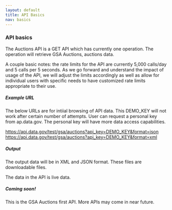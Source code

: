 ```yaml
---
layout: default
title: API Basics
nav: basics
---
```


### API basics

The Auctions API is a GET API which has currently one operation. The operation will retrieve GSA Auctions, auctions data.  

A couple basic notes: the rate limits for the API are currently 5,000 calls/day and 5 calls per 5 seconds. As we go forward and understand the impact of usage of the API, we will adjust the limits accordingly as well as allow for individual users with specific needs to have customized rate limits appropriate to their use.

##### Example URL

The below URLs are for intiial browsing of API data. This DEMO_KEY will not work after certain number of attempts. User can  request a personal key from ap.data.gov. The personal key will have more data access capabilities.    

 https://api.data.gov/test/gsa/auctions?api_key=DEMO_KEY&format=json
 https://api.data.gov/test/gsa/auctions?api_key=DEMO_KEY&format=xml

##### Output

The output data will be in XML and JSON format. These files are downloadable files.

The data in the API is live data.  

##### Coming soon! 

This is the GSA Auctions first API. More APIs may come in near future.

<body id="basics"></body>

